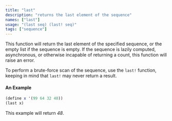 ```yaml
---
title: "last"
description: "returns the last element of the sequence"
names: ["last"]
usage: "(last seq) (last! seq)"
tags: ["sequence"]
---
```


This function will return the last element of the specified sequence, or the empty list if the sequence is empty. If the sequence is lazily computed, asynchronous, or otherwise incapable of returning a count, this function will raise an error.

To perform a brute-force scan of the sequence, use the `last!` function, keeping in mind that `last!` may never return a result.

#### An Example

```scheme
(define x '(99 64 32 48))
(last x)
```

This example will return _48_.
